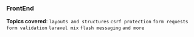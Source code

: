 ### FrontEnd

**Topics covered**:
`layouts and structures`
`csrf protection`
`form requests`
`form validation`
`laravel mix`
`flash messaging`
`and more`
